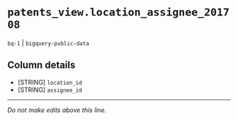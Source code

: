 # `patents_view.location_assignee_201708`
`bq-1` | `bigquery-public-data`

## Column details
* [STRING]    `location_id`
* [STRING]    `assignee_id`

-------------------------------------------------------------------------------
*Do not make edits above this line.*
